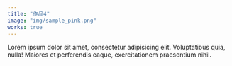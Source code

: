 ```yaml
---
title: "作品4"
image: "img/sample_pink.png"
works: true
---
```


Lorem ipsum dolor sit amet, consectetur adipisicing elit.
Voluptatibus quia, nulla! Maiores et perferendis eaque,
exercitationem praesentium nihil.

